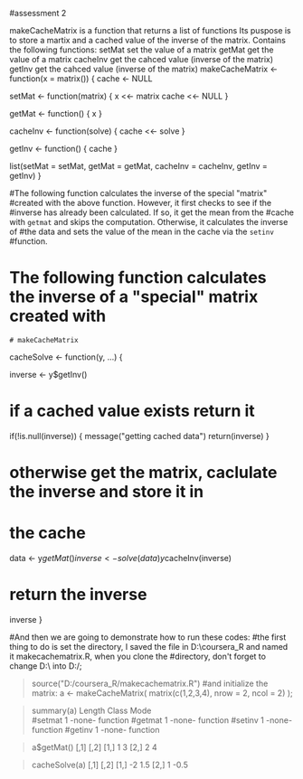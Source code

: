 #assessment 2
<!-- -->

makeCacheMatrix is a function that returns a list of functions
Its puspose is to store a martix and a cached value of the inverse of the 
matrix. Contains the following functions:
setMat      set the value of a matrix
getMat      get the value of a matrix
cacheInv   get the cahced value (inverse of the matrix)
getInv     get the cahced value (inverse of the matrix)
makeCacheMatrix <- function(x = matrix()) {
  cache <- NULL
  
  setMat <- function(matrix) {
    x <<- matrix
    cache <<- NULL
  }
  
  getMat <- function() {
    x
  }
  
  cacheInv <- function(solve) {
    cache <<- solve
  }
  

  getInv <- function() {
    cache
  }
  
  list(setMat = setMat, getMat = getMat, cacheInv = cacheInv, getInv = getInv)
}


#The following function calculates the inverse of the special "matrix"
#created with the above function. However, it first checks to see if the
#inverse has already been calculated. If so, it get the mean from the
#cache with `getmat` and skips the computation. Otherwise, it calculates the inverse of
#the data and sets the value of the mean in the cache via the `setinv`
#function.
 # The following function calculates the inverse of a "special" matrix created with 
    # makeCacheMatrix
cacheSolve <- function(y, ...) {

  inverse <- y$getInv()
  # if a cached value exists return it
  if(!is.null(inverse)) {
    message("getting cached data")
    return(inverse)
  }
  # otherwise get the matrix, caclulate the inverse and store it in
  # the cache
  data <- y$getMat()
  inverse <- solve(data)
  y$cacheInv(inverse)
  
  # return the inverse
  inverse
}
   

#And then we are going to demonstrate how to run these codes:
#the first thing to do is set the directory, I saved the file in D:\coursera_R and named it makecachematrix.R, when you clone the #directory, don't forget to change D:\ into D:/;
> source("D:/coursera_R/makecachematrix.R")
#and initialize the matrix:
 a <- makeCacheMatrix( matrix(c(1,2,3,4), nrow = 2, ncol = 2) );

> summary(a)
       Length Class  Mode    
#setmat 1      -none- function
#getmat 1      -none- function
#setinv 1      -none- function
#getinv 1      -none- function

> a$getMat()
     [,1] [,2]
[1,]    1    3
[2,]    2    4

> cacheSolve(a)
     [,1] [,2]
[1,]   -2  1.5
[2,]    1 -0.5


